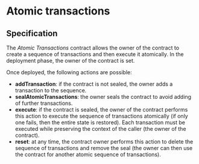 # Atomic transactions

## Specification

The *Atomic Transactions* contract allows the owner of the contract
to create a sequence of transactions and then execute it 
atomically.
In the deployment phase, the owner of the contract is set.

Once deployed, the following actions are possible:
- **addTransaction**: if the contract is not sealed, the owner adds
a transaction to the sequence.
- **sealAtomicTransactions**: the owner seals the contract to avoid 
adding of further transactions.
- **execute**: if the contract is sealed, the owner of the contract
performs this action to execute the sequence of transactions
atomically (if only one fails, then the entire state is restored).
Each transaction must be executed while preserving the context of the caller (the owner of the contract).
- **reset**: at any time, the contract owner performs this action
to delete the sequence of transactions and remove the seal
(the owner can then use the contract for 
another atomic sequence of transactions).